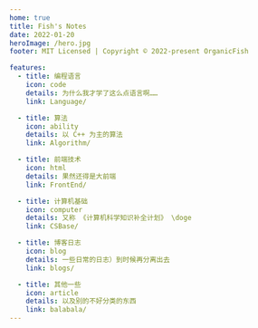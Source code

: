 ```yaml
---
home: true
title: Fish's Notes
date: 2022-01-20
heroImage: /hero.jpg
footer: MIT Licensed | Copyright © 2022-present OrganicFish

features:
  - title: 编程语言
    icon: code
    details: 为什么我才学了这么点语言啊……
    link: Language/

  - title: 算法
    icon: ability
    details: 以 C++ 为主的算法
    link: Algorithm/

  - title: 前端技术
    icon: html
    details: 果然还得是大前端
    link: FrontEnd/

  - title: 计算机基础
    icon: computer
    details: 又称 《计算机科学知识补全计划》 \doge
    link: CSBase/

  - title: 博客日志
    icon: blog
    details: 一些日常的日志）到时候再分离出去
    link: blogs/

  - title: 其他一些
    icon: article
    details: 以及别的不好分类的东西
    link: balabala/
---
```


<ClientOnly>
  <Sakana/>
</ClientOnly>

<style lang="scss">
.hero-info-wrapper {
  margin: 3rem auto;
  & > img {
  border-radius: 0.5rem;
  box-shadow: 2.9px 4.5px 2.5px -6px rgba(0, 0, 0, 0.05),
    11px 17px 20px -6px rgba(0, 0, 0, 0.1);
  }
}
</style>
